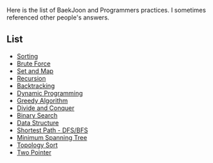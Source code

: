 Here is the list of BaekJoon and Programmers practices. 
I sometimes referenced other people's answers.

## List
* [Sorting](./Sort)
* [Brute Force](./BruteForce)
* [Set and Map](./Set&Map)
* [Recursion](./Recursion)
* [Backtracking](./Backtracking)
* [Dynamic Programming](./DP)
* [Greedy Algorithm](./Greedy)
* [Divide and Conquer](./Divide&Conquer)
* [Binary Search](./Binary)
* [Data Structure](./DS)
* [Shortest Path - DFS/BFS](./DFS&BFS)
* [Minimum Spanning Tree](./MST)
* [Topology Sort](./Topology)
* [Two Pointer](./TwoPointer)
